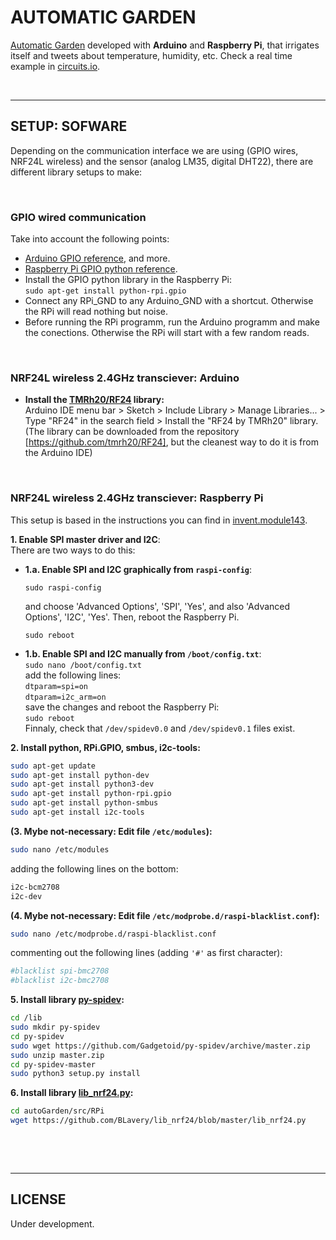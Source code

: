 # AUTOMATIC GARDEN

[Automatic Garden] developed with **Arduino** and **Raspberry Pi**, that irrigates itself and tweets about temperature, humidity, etc. Check a real time example in [circuits.io].

 

--------------------------------------------------------------------------------
## SETUP: SOFWARE
Depending on the communication interface we are using (GPIO wires, NRF24L wireless) and the sensor (analog LM35, digital DHT22), there are different library setups to make:

 

### GPIO wired communication
Take into account the following points:
- [Arduino GPIO reference], and more.
- [Raspberry Pi GPIO python reference].
- Install the GPIO python library in the Raspberry Pi:  
  `sudo apt-get install python-rpi.gpio`  
- Connect any RPi_GND to any Arduino_GND with a shortcut. Otherwise the RPi will read nothing but noise.
- Before running the RPi programm, run the Arduino programm and make the conections. Otherwise the RPi will start with a few random reads.

 

### NRF24L wireless 2.4GHz transciever: Arduino
- **Install the [TMRh20/RF24] library:**  
Arduino IDE menu bar > Sketch > Include Library > Manage Libraries... > Type "RF24" in the search field > Install the "RF24 by TMRh20" library.  
(The library can be downloaded from the repository [https://github.com/tmrh20/RF24], but the cleanest way to do it is from the Arduino IDE)

 

### NRF24L wireless 2.4GHz transciever: Raspberry Pi
This setup is based in the instructions you can find in [invent.module143].

**1. Enable SPI master driver and I2C**:  
There are two ways to do this:  
  - **1.a. Enable SPI and I2C graphically from `raspi-config`**:  
    ```
    sudo raspi-config
    ```  
    and choose 'Advanced Options', 'SPI', 'Yes', and also 'Advanced Options', 'I2C', 'Yes'. Then, reboot the Raspberry Pi.  
    ```
    sudo reboot
    ```  
  - **1.b. Enable SPI and I2C manually from `/boot/config.txt`**:  
    `sudo nano /boot/config.txt`  
    add the following lines:  
    `dtparam=spi=on`  
    `dtparam=i2c_arm=on`  
    save the changes and reboot the Raspberry Pi:  
    `sudo reboot`  
Finnaly, check that `/dev/spidev0.0` and `/dev/spidev0.1` files exist.  


**2. Install python, RPi.GPIO, smbus, i2c-tools:**
```sh
sudo apt-get update
sudo apt-get install python-dev
sudo apt-get install python3-dev
sudo apt-get install python-rpi.gpio
sudo apt-get install python-smbus
sudo apt-get install i2c-tools
```

**(3. Mybe not-necessary: Edit file `/etc/modules`):** 
```sh
sudo nano /etc/modules
```
adding the following lines on the bottom: 
```sh
i2c-bcm2708
i2c-dev
```

**(4. Mybe not-necessary: Edit file `/etc/modprobe.d/raspi-blacklist.conf`):** 
```sh
sudo nano /etc/modprobe.d/raspi-blacklist.conf
```
commenting out the following lines (adding `'#'` as first character): 
```sh
#blacklist spi-bmc2708
#blacklist i2c-bmc2708
```

**5. Install library [py-spidev]:** 
```sh
cd /lib
sudo mkdir py-spidev
cd py-spidev
sudo wget https://github.com/Gadgetoid/py-spidev/archive/master.zip
sudo unzip master.zip
cd py-spidev-master
sudo python3 setup.py install
```

**6. Install library [lib_nrf24.py]:** 
```sh
cd autoGarden/src/RPi
wget https://github.com/BLavery/lib_nrf24/blob/master/lib_nrf24.py
```

 

 

--------------------------------------------------------------------------------
## LICENSE
Under development.




[Automatic Garden]:  <https://github.com/JaimeMartinSoler/autoGarden>
[circuits.io]: <https://circuits.io/circuits/2723637-autogardenr>
[Arduino GPIO reference]: <https://www.arduino.cc/en/Reference/HomePage>
[Raspberry Pi GPIO python reference]: <https://sourceforge.net/p/raspberry-gpio-python/wiki/Examples/>
[TMRh20/RF24]: <http://tmrh20.github.io/RF24/>
[https://github.com/tmrh20/RF24]: <https://github.com/tmrh20/RF24>
[invent.module143]: <http://invent.module143.com/daskal_tutorial/rpi-3-tutorial-14-wireless-pi-to-arduino-communication-with-nrf24l01/>
[py-spidev]: <https://github.com/Gadgetoid/py-spidev>
[lib_nrf24.py]: <https://github.com/BLavery/lib_nrf24>




[//]: # (.md editor: <http://dillinger.io/>)
[//]: # (.md cheatsheet: <https://github.com/adam-p/markdown-here/wiki/Markdown-Cheatsheet>)
[//]: # (Invisible character for extra line breaking " ": <http://stackoverflow.com/questions/17978720/invisible-characters-ascii>)
[//]: # (other [unsuccessful] NRF24 tutorial: <http://www.akirasan.net/raspbpi-arduino-com-bidireccional-nrf24l01/>)
